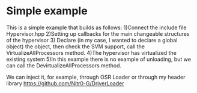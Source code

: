 # Simple example

This is a simple example that builds as follows:
1)Connect the include file Hypervisor.hpp
2)Setting up callbacks for the main changeable structures of the hypervisor
3) Declare (in my case, I wanted to declare a global object) the object, then check the SVM support, call the VirtualizeAllProcessors method.
4)The hypervisor has virtualized the existing system
5)In this example there is no example of unloading, but we can call the DevirtualizeAllProcessors method.

We can inject it, for example, through OSR Loader or through my header library https://github.com/Nitr0-G/DriverLoader
